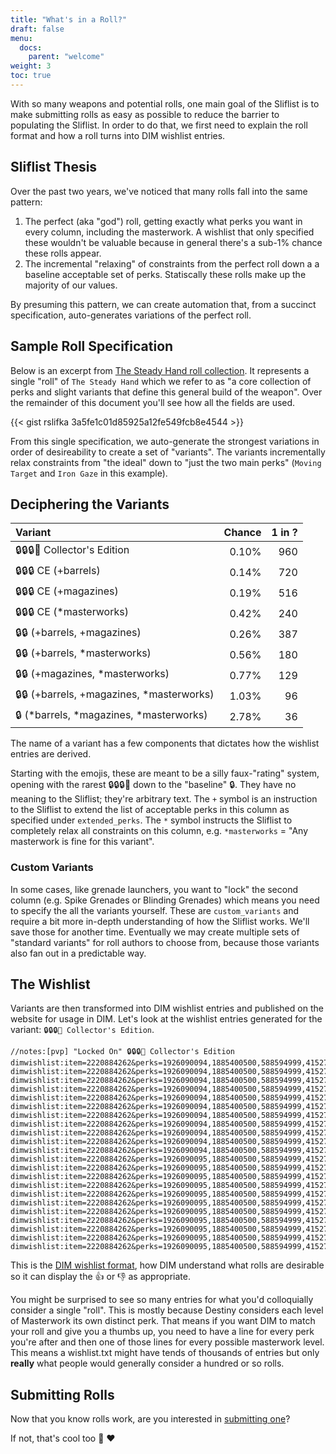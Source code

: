 ```yaml
---
title: "What's in a Roll?"
draft: false
menu:
  docs:
    parent: "welcome"
weight: 3
toc: true
---
```


With so many weapons and potential rolls, one main goal of the Sliflist is to make submitting rolls as easy as possible to reduce the barrier to populating the Sliflist. In order to do that, we first need to explain the roll format and how a roll turns into DIM wishlist entries.

## Sliflist Thesis

Over the past two years, we've noticed that many rolls fall into the same pattern:

1. The perfect (aka "god") roll, getting exactly what perks you want in every column, including the masterwork. A wishlist that only specified these wouldn't be valuable because in general there's a sub-1% chance these rolls appear.
1. The incremental "relaxing" of constraints from the perfect roll down a a baseline acceptable set of perks. Statiscally these rolls make up the majority of our values.

By presuming this pattern, we can create automation that, from a succinct specification, auto-generates variations of the perfect roll.

## Sample Roll Specification

Below is an excerpt from [The Steady Hand roll collection](https://github.com/rslifka/sliflist/blob/main/rolls/iron_banner/steady_hand.yml). It represents a single "roll" of `The Steady Hand` which we refer to as "a core collection of perks and slight variants that define this general build of the weapon". Over the remainder of this document you'll see how all the fields are used.

{{< gist rslifka 3a5fe1c01d85925a12fe549fcb8e4544 >}}

From this single specification, we auto-generate the strongest variations in order of desireability to create a set of "variants". The variants incrementally relax constraints from "the ideal" down to "just the two main perks" (`Moving Target` and `Iron Gaze` in this example).

## Deciphering the Variants

| Variant | Chance | 1 in ? |
|:-|-:|-:|
| 🔒🔒🔒🌟 Collector's Edition | 0.10% | 960 |
| 🔒🔒🔒 CE (+barrels) | 0.14% | 720 |
| 🔒🔒🔒 CE (+magazines) | 0.19% | 516 |
| 🔒🔒🔒 CE (*masterworks) | 0.42% | 240 |
| 🔒🔒 (+barrels, +magazines) | 0.26% | 387 |
| 🔒🔒 (+barrels, *masterworks) | 0.56% | 180 |
| 🔒🔒 (+magazines, *masterworks) | 0.77% | 129 |
| 🔒🔒 (+barrels, +magazines, *masterworks) | 1.03% | 96 |
| 🔒 (*barrels, *magazines, *masterworks) | 2.78% | 36 |

The name of a variant has a few components that dictates how the wishlist entries are derived.

Starting with the emojis, these are meant to be a silly faux-"rating" system, opening with the rarest 🔒🔒🔒🌟 down to the "baseline" 🔒. They have no meaning to the Sliflist; they're arbitrary text. The `+` symbol is an instruction to the Sliflist to extend the list of acceptable perks in this column as specified under `extended_perks`. The `*` symbol instructs the Sliflist to completely relax all constraints on this column, e.g. `*masterworks` = "Any masterwork is fine for this variant".

### Custom Variants

In some cases, like grenade launchers, you want to "lock" the second column (e.g. Spike Grenades or Blinding Grenades) which means you need to specify the all the variants yourself. These are `custom_variants` and require a bit more in-depth understanding of how the Sliflist works. We'll save those for another time. Eventually we may create multiple sets of "standard variants" for roll authors to choose from, because those variants also fan out in a predictable way.

## The Wishlist

Variants are then transformed into DIM wishlist entries and published on the website for usage in DIM. Let's look at the wishlist entries generated for the variant: `🔒🔒🔒🌟 Collector's Edition`.

```text
//notes:[pvp] "Locked On" 🔒🔒🔒🌟 Collector's Edition
dimwishlist:item=2220884262&perks=1926090094,1885400500,588594999,4152709778,1590375892
dimwishlist:item=2220884262&perks=1926090094,1885400500,588594999,4152709778,1590375893
dimwishlist:item=2220884262&perks=1926090094,1885400500,588594999,4152709778,1590375896
dimwishlist:item=2220884262&perks=1926090094,1885400500,588594999,4152709778,1590375897
dimwishlist:item=2220884262&perks=1926090094,1885400500,588594999,4152709778,1590375898
dimwishlist:item=2220884262&perks=1926090094,1885400500,588594999,4152709778,1590375899
dimwishlist:item=2220884262&perks=1926090094,1885400500,588594999,4152709778,1590375901
dimwishlist:item=2220884262&perks=1926090094,1885400500,588594999,4152709778,1590375902
dimwishlist:item=2220884262&perks=1926090094,1885400500,588594999,4152709778,1590375903
dimwishlist:item=2220884262&perks=1926090094,1885400500,588594999,4152709778,2942552113
dimwishlist:item=2220884262&perks=1926090094,1885400500,588594999,4152709778,384158423
dimwishlist:item=2220884262&perks=1926090095,1885400500,588594999,4152709778,1590375892
dimwishlist:item=2220884262&perks=1926090095,1885400500,588594999,4152709778,1590375893
dimwishlist:item=2220884262&perks=1926090095,1885400500,588594999,4152709778,1590375896
dimwishlist:item=2220884262&perks=1926090095,1885400500,588594999,4152709778,1590375897
dimwishlist:item=2220884262&perks=1926090095,1885400500,588594999,4152709778,1590375898
dimwishlist:item=2220884262&perks=1926090095,1885400500,588594999,4152709778,1590375899
dimwishlist:item=2220884262&perks=1926090095,1885400500,588594999,4152709778,1590375901
dimwishlist:item=2220884262&perks=1926090095,1885400500,588594999,4152709778,1590375902
dimwishlist:item=2220884262&perks=1926090095,1885400500,588594999,4152709778,1590375903
dimwishlist:item=2220884262&perks=1926090095,1885400500,588594999,4152709778,2942552113
dimwishlist:item=2220884262&perks=1926090095,1885400500,588594999,4152709778,384158423
```

This is the [DIM wishlist format](https://github.com/DestinyItemManager/DIM/blob/master/docs/COMMUNITY_CURATIONS.md), how DIM understand what rolls are desirable so it can display the 👍 or 👎 as appropriate.

You might be surprised to see so many entries for what you'd colloquially consider a single "roll". This is mostly because Destiny considers each level of Masterwork its own distinct perk. That means if you want DIM to match your roll and give you a thumbs up, you need to have a line for every perk you're after and then one of those lines for every possible masterwork level. This means a wishlist.txt might have tends of thousands of entries but only **really** what people would generally consider a hundred or so rolls.

## Submitting Rolls

Now that you know rolls work, are you interested in [submitting one](https://github.com/rslifka/sliflist/issues/new/choose)?

If not, that's cool too 👋 ❤️
